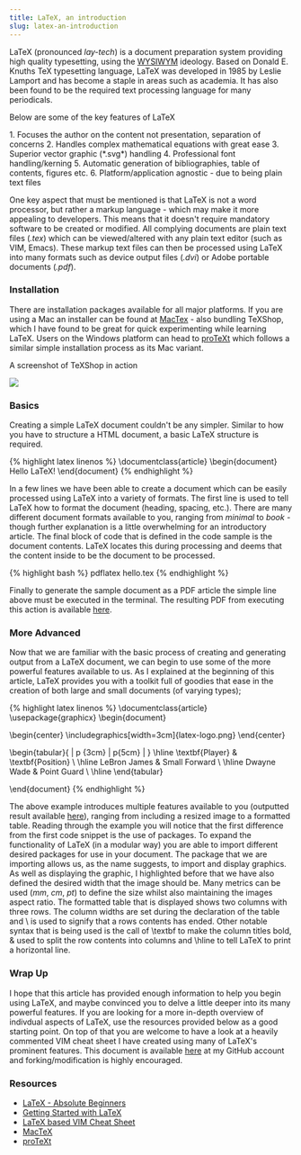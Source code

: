 ```yaml
---
title: LaTeX, an introduction
slug: latex-an-introduction
---
```


LaTeX (pronounced *lay-tech*) is a document preparation system providing high quality typesetting, using the [WYSIWYM](http://en.wikipedia.org/wiki/WYSIWYM) ideology.
Based on Donald E. Knuths TeX typesetting language, LaTeX was developed in 1985 by Leslie Lamport and has become a staple in areas such as academia.
It has also been found to be the required text processing language for many periodicals.

<p class="title"><span>Below are some of the key features of LaTeX</span></p>
1. Focuses the author on the content not presentation, separation of concerns
2. Handles complex mathematical equations with great ease
3. Superior vector graphic (*.svg*) handling
4. Professional font handling/kerning
5. Automatic generation of bibliographies, table of contents, figures etc.
6. Platform/application agnostic - due to being plain text files

One key aspect that must be mentioned is that LaTeX is not a word processor, but rather a markup language - which may make it more appealing to developers.
This means that it doesn't require mandatory software to be created or modified.
All complying documents are plain text files (*.tex*) which can be viewed/altered with any plain text editor (such as VIM, Emacs).
These markup text files can then be processed using LaTeX into many formats such as device output files (*.dvi*) or Adobe portable documents (*.pdf*).

### Installation

There are installation packages available for all major platforms.
If you are using a Mac an installer can be found at [MacTex](http://www.tug.org/mactex/2011/) - also bundling TeXShop, which I have found to be great for quick experimenting while learning LaTeX.
Users on the Windows platform can head to [proTeXt](http://www.tug.org/protext/) which follows a similar simple installation process as its Mac variant.

<p class="title centre"><span>A screenshot of TeXShop in action</span></p>
<img src="tex-shop.png" class="centre">

### Basics

Creating a simple LaTeX document couldn't be any simpler.
Similar to how you have to structure a HTML document, a basic LaTeX structure is required.

{% highlight latex linenos %}
\documentclass{article}
\begin{document}
Hello LaTeX!
\end{document}
{% endhighlight %}

In a few lines we have been able to create a document which can be easily processed using LaTeX into a variety of formats.
The first line is used to tell LaTeX how to format the document (heading, spacing, etc.).
There are many different document formats available to you, ranging from *minimal* to *book* - though further explanation is a little overwhelming for an introductory article.
The final block of code that is defined in the code sample is the document contents.
LaTeX locates this during processing and deems that the content inside to be the document to be processed.

{% highlight bash %}
pdflatex hello.tex
{% endhighlight %}

Finally to generate the sample document as a PDF article the simple line above must be executed in the terminal.
The resulting PDF from executing this action is available [here](latex-basic.pdf).

### More Advanced

Now that we are familiar with the basic process of creating and generating output from a LaTeX document, we can begin to use some of the more powerful features available to us.
As I explained at the beginning of this article, LaTeX provides you with a toolkit full of goodies that ease in the creation of both large and small documents (of varying types);

{% highlight latex linenos %}
\documentclass{article}
\usepackage{graphicx}
\begin{document}

\begin{center}
  \includegraphics[width=3cm]{latex-logo.png}
\end{center}

\begin{tabular}{ | p {3cm} | p{5cm} | }
  \hline
  \textbf{Player} & \textbf{Position} \\ \hline
  LeBron James & Small Forward \\ \hline
  Dwayne Wade & Point Guard \\
  \hline
\end{tabular}

\end{document}
{% endhighlight %}

The above example introduces multiple features available to you (outputted result available [here](latex-advanced.pdf)), ranging from including a resized image to a formatted table.
Reading through the example you will notice that the first difference from the first code snippet is the use of packages.
To expand the functionality of LaTeX (in a modular way) you are able to import different desired packages for use in your document.
The package that we are importing allows us, as the name suggests, to import and display graphics.
As well as displaying the graphic, I highlighted before that we have also defined the desired width that the image should be.
Many metrics can be used (*mm*, *cm*, *pt*) to define the size whilst also maintaining the images aspect ratio.
The formatted table that is displayed shows two columns with three rows.
The column widths are set during the declaration of the table and <span class="snippet">\\</span> is used to signify that a rows contents has ended.
Other notable syntax that is being used is the call of <span class="snippet">\textbf</span> to make the column titles bold, <span class="snippet">&amp;</span> used to split the row contents into columns and <span class="snippet">\hline</span> to tell LaTeX to print a horizontal line.

### Wrap Up

I hope that this article has provided enough information to help you begin using LaTeX, and maybe convinced you to delve a little deeper into its many powerful features.
If you are looking for a more in-depth overview of indivdual aspects of LaTeX, use the resources provided below as a good starting point.
On top of that you are welcome to have a look at a heavily commented VIM cheat sheet I have created using many of LaTeX's prominent features.
This document is available [here](http://github.com/eddmann/vim-cheat-sheet) at my GitHub account and forking/modification is highly encouraged.

### Resources

* [LaTeX - Absolute Beginners](http://en.wikibooks.org/wiki/LaTeX/Absolute_Beginners)
* [Getting Started with LaTeX](http://www.maths.tcd.ie/~dwilkins/LaTeXPrimer/)
* [LaTeX based VIM Cheat Sheet](http://github.com/eddmann/vim-cheat-sheet)
* [MacTeX](http://www.tug.org/mactex/2011/)
* [proTeXt](http://www.tug.org/protext/)
